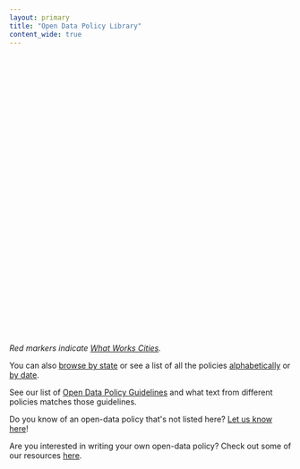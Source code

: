 ```yaml
---
layout: primary
title: "Open Data Policy Library"
content_wide: true
---
```


<link rel="stylesheet" type="text/css" href="//cdnjs.cloudflare.com/ajax/libs/leaflet/1.0.0/leaflet.css" />
<script src="//cdnjs.cloudflare.com/ajax/libs/leaflet/1.0.0/leaflet.js"></script>
<div style="padding:0 25px;"><div id="mapid" style="border:1px solid #fff; width:100%; height:500px;"></div></div>
<script type="text/javascript" src="../../assets/js/open-data-map.js"></script>

*Red markers indicate [What Works Cities](https://whatworkscities.bloomberg.org/cities/).*

You can also [browse by state](/browse/states/) or see a list of all the policies [alphabetically](/browse/all/) or [by date](/browse/by-date/).

See our list of [Open Data Policy Guidelines](/guidelines/) and what text from different policies matches those guidelines.

Do you know of an open-data policy that's not listed here? [Let us know here](/add-a-policy/)!

Are you interested in writing your own open-data policy? Check out some of our resources [here](http://whatworkscities.sunlightfoundation.com/#section-h2-05).
